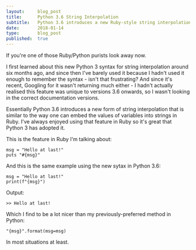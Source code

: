 ```yaml
---
layout:     blog_post
title:      Python 3.6 String Interpolation
subtitle:   Python 3.6 introduces a new Ruby-style string interpolation
date:       2018-01-14
type:       blog_post
published:  true
---
```


If you're one of those Ruby/Python purists look away now.

I first learned about this new Python 3 syntax for string interpolation around six months ago, and since then I've barely used it because I hadn't used it enough to remember the syntax - isn't that frustrating? And since it's recent, Googling for it wasn't returning much either - I hadn't actually realised this feature was unique to versions 3.6 onwards, so I wasn't looking in the correct documentation versions.

Essentially Python 3.6 introduces a new form of string interpolation that is similar to the way one can embed the values of variables into strings in Ruby. I've always enjoyed using that feature in Ruby so it's great that Python 3 has adopted it.

This is the feature in Ruby I'm talking about:
<pre><code class="ruby">msg = "Hello at last!"
puts "#{msg}"
</code></pre>

And this is the same example using the new sytax in Python 3.6:
<pre><code class="python">msg = "Hello at last!"
print(f"{msg}")
</code></pre>

Output:
<pre><code class="bash">>> Hello at last!
</code></pre>

Which I find to be a lot nicer than my previously-preferred method in Python:
<pre><code class="python">"{msg}".format(msg=msg)
</code></pre>

In most situations at least.